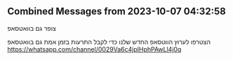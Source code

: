 ## Combined Messages from 2023-10-07 04:32:58

צופר גם בוואטסאפ

הצטרפו לערוץ הווטסאפ החדש שלנו כדי לקבל התרעות בזמן אמת גם בוואטסאפ
https://whatsapp.com/channel/0029Va6c4jpIHphPAwLl4j0q

